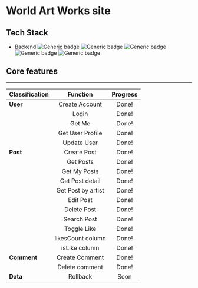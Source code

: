 # World Art Works site

## Tech Stack

- Backend
  ![Generic badge](https://img.shields.io/badge/nestjs-8.0.0-E0234E.svg) ![Generic badge](https://img.shields.io/badge/apollo-2.25.2-311C87.svg) ![Generic badge](https://img.shields.io/badge/graphql-15.5.1-E434AA.svg) ![Generic badge](https://img.shields.io/badge/typeorm-0.2.36-FFAC00.svg) ![Generic badge](https://img.shields.io/badge/typescript-4.3.5-3178C6.svg)

## Core features

---

| Classification |      Function      | Progress |
| :------------- | :----------------: | :------: |
| **User**       |   Create Account   |  Done!   |
|                |       Login        |  Done!   |
|                |       Get Me       |  Done!   |
|                |  Get User Profile  |  Done!   |
|                |    Update User     |  Done!   |
| **Post**       |    Create Post     |  Done!   |
|                |     Get Posts      |  Done!   |
|                |    Get My Posts    |  Done!   |
|                |  Get Post detail   |  Done!   |
|                | Get Post by artist |  Done!   |
|                |     Edit Post      |  Done!   |
|                |    Delete Post     |  Done!   |
|                |    Search Post     |  Done!   |
|                |    Toggle Like     |  Done!   |
|                | likesCount column  |  Done!   |
|                |   isLike column    |  Done!   |
| **Comment**    |   Create Comment   |  Done!   |
|                |   Delete comment   |  Done!   |
| **Data**       |      Rollback      |   Soon   |
